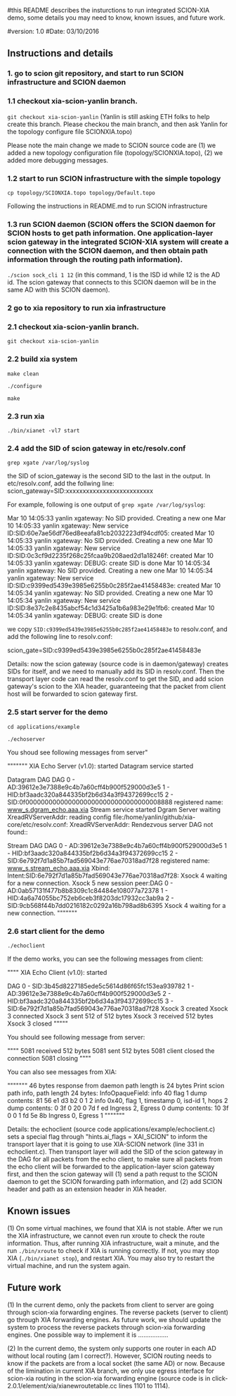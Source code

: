 
#this README describes the insturctions to run integrated SCION-XIA demo, some details you may need to know, known issues, and future work.

#version: 1.0
#Date: 03/10/2016

## Instructions and details

### 1. go to scion git repository, and start to run SCION infrastructure and SCION daemon

### 1.1 checkout xia-scion-yanlin branch.
   
`git checkout xia-scion-yanlin` (Yanlin is still asking ETH folks to help create this branch. Please checkou the main branch, and then ask Yanlin for the topology configure file SCIONXIA.topo) 

Please note the main change we made to SCION source code are (1) we added a new topology configuration file (topology/SCIONXIA.topo), (2) we added more debugging messages.

### 1.2 start to run SCION infrastructure with the simple topology

`cp topology/SCIONXIA.topo topology/Default.topo`

Following the instructions in README.md to run SCION infrastructure


### 1.3 run SCION daemon (SCION offers the SCION daemon for SCION hosts to get path information. One application-layer scion gateway in the integrated SCION-XIA system will create a connection with the SCION daemon, and then obtain path information through the routing path information). 

`./scion sock_cli 1 12` (in this command, 1 is the ISD id while 12 is the AD id. The scion gateway that connects to this SCION daemon will be in the same AD with this SCION daemon).


### 2 go to xia repository to run xia infrastructure

### 2.1 checkout xia-scion-yanlin branch.

`git checkout xia-scion-yanlin`

### 2.2 build xia system

`make clean`

`./configure`

`make`

### 2.3 run xia

`./bin/xianet -vl7 start`

### 2.4 add the SID of scion gateway in etc/resolv.conf

`grep xgate /var/log/syslog`

the SID of scion_gateway is the second SID to the last in the output. In etc/resolv.conf, add the follwing line:
scion_gateway=SID:xxxxxxxxxxxxxxxxxxxxxxxxxx 

For example, following is one output of `grep xgate /var/log/syslog`:

Mar 10 14:05:33 yanlin xgateway: No SID provided. Creating a new one
Mar 10 14:05:33 yanlin xgateway: New service ID:SID:60e7ae56df76ed8eeafa81cb2032223df94cdf05: created
Mar 10 14:05:33 yanlin xgateway: No SID provided. Creating a new one
Mar 10 14:05:33 yanlin xgateway: New service ID:SID:0c3cf9d2235f268c25fcaa9b208aed2d1a18246f: created
Mar 10 14:05:33 yanlin xgateway: DEBUG: create SID is done
Mar 10 14:05:34 yanlin xgateway: No SID provided. Creating a new one
Mar 10 14:05:34 yanlin xgateway: New service ID:SID:c9399ed5439e3985e6255b0c285f2ae41458483e: created
Mar 10 14:05:34 yanlin xgateway: No SID provided. Creating a new one
Mar 10 14:05:34 yanlin xgateway: New service ID:SID:8e37c2e8435abcf54c1d3425a1b6a983e29e1fb6: created
Mar 10 14:05:34 yanlin xgateway: DEBUG: create SID is done

we copy `SID:c9399ed5439e3985e6255b0c285f2ae41458483e` to resolv.conf, and add the following line to resolv.conf:

scion_gate=SID:c9399ed5439e3985e6255b0c285f2ae41458483e

Details: now the scion gateway (source code is in daemon/gateway) creates SIDs for itself, and we need to manually add its SID in resolv.conf. Then the transport layer code can read the resolv.conf to get the SID, and add scion gateway's scion to the XIA header, guaranteeing that the packet from client host will be forwarded to scion gateway first.

### 2.5 start server for the demo

`cd applications/example`

`./echoserver`

You shoud see following messages from server"

"""""""
XIA Echo Server (v1.0): started
Datagram service started

Datagram DAG
DAG 0 - 
AD:39612e3e7388e9c4b7a60cff4b900f529000d3e5 1 - 
HID:bf3aadc320a844335bf2b6d34a3f94372699cc15 2 - 
SID:0f00000000000000000000000000000000008888
registered name: 
www_s.dgram_echo.aaa.xia
Stream service started
Dgram Server waiting
XreadRVServerAddr: reading config file:/home/yanlin/github/xia-core/etc/resolv.conf:
XreadRVServerAddr: Rendezvous server DAG not found::

Stream DAG
DAG 0 - 
AD:39612e3e7388e9c4b7a60cff4b900f529000d3e5 1 - 
HID:bf3aadc320a844335bf2b6d34a3f94372699cc15 2 - 
SID:6e792f7d1a85b7fad569043e776ae70318ad7f28
registered name: 
www_s.stream_echo.aaa.xia
Xbind: Intent:SID:6e792f7d1a85b7fad569043e776ae70318ad7f28:
Xsock    4 waiting for a new connection.
Xsock    5 new session
peer:DAG 0 - 
AD:0ab57131f477b8b8309c1c84484e108077a72378 1 - 
HID:4a6a74055bc752eb6ceb3f8203dc17932cc3ab9a 2 - 
SID:9cb568f44b7dd0216182c0292a16b798ad8b6395
Xsock    4 waiting for a new connection.
"""""""


### 2.6 start client for the demo

`./echoclient`

If the demo works, you can see the following messages from client:

""""
XIA Echo Client (v1.0): started

DAG 0 - 
SID:3b45d8227185ede5c5614d86f65fc153ea939782 1 - 
AD:39612e3e7388e9c4b7a60cff4b900f529000d3e5 2 - 
HID:bf3aadc320a844335bf2b6d34a3f94372699cc15 3 - 
SID:6e792f7d1a85b7fad569043e776ae70318ad7f28
Xsock    3 created
Xsock    3 connected
Xsock    3 sent 512 of 512 bytes
Xsock    3 received 512 bytes
Xsock    3 closed
"""""

You should see following message from server:

""""
 5081 received 512 bytes
 5081 sent 512 bytes
5081 client closed the connection
 5081 closing
""""

You can also see messages from XIA:

"""""""
46 bytes response from daemon
path length is 24 bytes
Print scion path info, path length 24 bytes:
InfoOpaqueField:
info 40
flag 1
dump contents:
81 56 e1 d3 b2 0 1 2 
info 0x40, flag 1, timestamp 0, isd-id 1, hops 2
dump contents:
0 3f 0 20 0 7d f ed 
Ingress 2, Egress 0
dump contents:
10 3f 0 0 1 fd 5e 8b 
Ingress 0, Egress 1
"""""""


Details: the echoclient (source code applications/example/echoclient.c) sets a special flag through "hints.ai_flags = XAI_SCION" to inform the transport layer that it is going to use XIA-SCION network (line 331 in echoclient.c). Then transport layer will add the SID of the scion gateway in the DAG for all packets from the echo client, to make sure all packets from the echo client will be forwarded to the application-layer scion gateway first, and then the scion gateway will (1) send a path requst to the SCION daemon to get the SCION forwarding path information, and (2) add SCION header and path as an extension header in XIA header.


## Known issues

(1) On some virtual machines, we found that XIA is not stable. After we run the XIA infrastructure, we cannot even run xroute to check the route information. Thus, after running XIA infrastructure, wait a minute, and the run `./bin/xroute` to check if XIA is running correctly. If not, you may stop XIA (`./bin/xianet stop`), and restart XIA. You may also try to restart the virtual machine, and run the system again.


## Future work

(1) In the current demo, only the packets from client to server are going through scion-xia forwarding engines. The reverse packets (server to client) go through XIA forwarding engines. As future work, we should update the system to process the reverse packets through scion-xia forwarding engines. One possible way to implement it is .................

(2) In the current demo, the system only supports one router in each AD without local routing (am I correct?). However, SCION routing needs to know if the packets are from a local socket (the same AD) or now. Because of the limination in current XIA branch, we only use egress interface for scion-xia routing in the scion-xia forwarding engine (source code is in click-2.0.1/element/xia/xianewroutetable.cc lines 1101 to 1114). 




